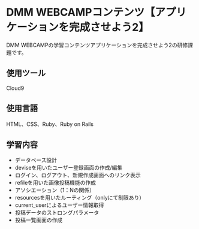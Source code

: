 # DMM WEBCAMPコンテンツ【アプリケーションを完成させよう2】
DMM WEBCAMPの学習コンテンツアプリケーションを完成させよう2の研修課題です。
## 使用ツール
Cloud9
## 使用言語
HTML、CSS、Ruby、Ruby on Rails
## 学習内容
- データベース設計
- deviseを用いたユーザー登録画面の作成/編集
- ログイン、ログアウト、新規作成画面へのリンク表示
- refileを用いた画像投稿機能の作成
- アソシエーション（1：Nの関係）
- resourcesを用いたルーティング（onlyにて制限あり）
- current_userによるユーザー情報取得
- 投稿データのストロングパラメータ
- 投稿一覧画面の作成